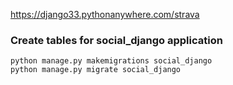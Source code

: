 https://django33.pythonanywhere.com/strava

### Create tables for social_django application
    python manage.py makemigrations social_django
    python manage.py migrate social_django
